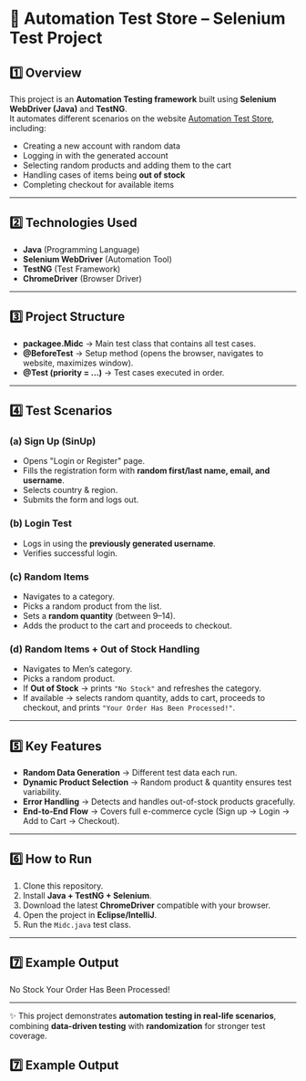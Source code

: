 # 🛒 Automation Test Store – Selenium Test Project

## 1️⃣ Overview  
This project is an **Automation Testing framework** built using **Selenium WebDriver (Java)** and **TestNG**.  
It automates different scenarios on the website [Automation Test Store](https://www.automationteststore.com/), including:  
- Creating a new account with random data  
- Logging in with the generated account  
- Selecting random products and adding them to the cart  
- Handling cases of items being **out of stock**  
- Completing checkout for available items  

---

## 2️⃣ Technologies Used  
- **Java** (Programming Language)  
- **Selenium WebDriver** (Automation Tool)  
- **TestNG** (Test Framework)  
- **ChromeDriver** (Browser Driver)  

---

## 3️⃣ Project Structure  
- **packagee.Midc** → Main test class that contains all test cases.  
- **@BeforeTest** → Setup method (opens the browser, navigates to website, maximizes window).  
- **@Test (priority = …)** → Test cases executed in order.  

---

## 4️⃣ Test Scenarios  
### (a) Sign Up (SinUp)  
- Opens "Login or Register" page.  
- Fills the registration form with **random first/last name, email, and username**.  
- Selects country & region.  
- Submits the form and logs out.  

### (b) Login Test  
- Logs in using the **previously generated username**.  
- Verifies successful login.  

### (c) Random Items  
- Navigates to a category.  
- Picks a random product from the list.  
- Sets a **random quantity** (between 9–14).  
- Adds the product to the cart and proceeds to checkout.  

### (d) Random Items + Out of Stock Handling  
- Navigates to Men’s category.  
- Picks a random product.  
- If **Out of Stock** → prints `"No Stock"` and refreshes the category.  
- If available → selects random quantity, adds to cart, proceeds to checkout, and prints `"Your Order Has Been Processed!"`.  

---

## 5️⃣ Key Features  
- **Random Data Generation** → Different test data each run.  
- **Dynamic Product Selection** → Random product & quantity ensures test variability.  
- **Error Handling** → Detects and handles out-of-stock products gracefully.  
- **End-to-End Flow** → Covers full e-commerce cycle (Sign up → Login → Add to Cart → Checkout).  

---

## 6️⃣ How to Run  
1. Clone this repository.  
2. Install **Java + TestNG + Selenium**.  
3. Download the latest **ChromeDriver** compatible with your browser.  
4. Open the project in **Eclipse/IntelliJ**.  
5. Run the `Midc.java` test class.  

---

## 7️⃣ Example Output

No Stock
Your Order Has Been Processed!


---

✨ This project demonstrates **automation testing in real-life scenarios**, combining **data-driven testing** with **randomization** for stronger test coverage.  


## 7️⃣ Example Output  
